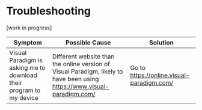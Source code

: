 # Troubleshooting

[work in progress]

| Symptom     | Possible Cause                       | Solution                             |
| ----------- | ------------------------------------ | ------------------------------------ |
| Visual Paradigm is asking me to download their program to my device | Different website than the online version of Visual Paradigm, likely to have been using https://www.visual-paradigm.com/  | Go to https://online.visual-paradigm.com/ |
